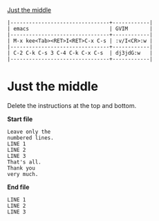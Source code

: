 [to solve]:https://www.vimgolf.com/challenges/54862fbb3f90ac0002904cf5

[Just the middle][to solve]

```
|--------------------------------+------------|
| emacs                          | GVIM       |
|--------------------------------+------------|
| M-x kee<Tab><RET>I<RET>C-x C-s | :v/I<CR>:w |
|--------------------------------+------------|
| C-2 C-k C-s 3 C-4 C-k C-x C-s  | dj3jdG:w   |
|--------------------------------+------------|
```

# Just the middle

Delete the instructions at the top and bottom.

**Start file**

```
Leave only the
numbered lines.
LINE 1
LINE 2
LINE 3
That's all.
Thank you
very much.
```

**End file**

```
LINE 1
LINE 2
LINE 3
```
